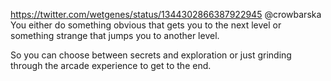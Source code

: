 https://twitter.com/wetgenes/status/1344302866387922945 @crowbarska You either do something obvious that gets you to the next level or something strange that jumps you to another level.

So you can choose between secrets and exploration or just grinding through the arcade experience to get to the end.